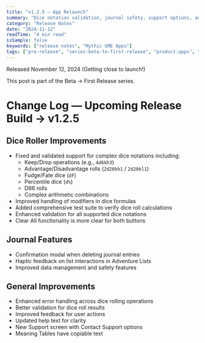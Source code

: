```yaml
---
title: "v1.2.5 — App Relaunch"
summary: "Dice notation validation, journal safety, support options, and clarity pass"
category: "Release Notes"
date: "2024-11-12"
readTime: "4 min read"
isSample: false
keywords: ["release notes", "Mythic GME Apps"]
tags: ["pre-release", "series:beta-to-first-release", "product:apps", "v1.2.5", "dice-roller", "journal", "accessibility", "support"]
---
```


Released November 12, 2024 (Getting close to launch!)

This post is part of the Beta → First Release series.

# Change Log — Upcoming Release Build → v1.2.5

## Dice Roller Improvements
- Fixed and validated support for complex dice notations including:
  - Keep/Drop operations (e.g., `4d6kh3`)
  - Advantage/Disadvantage rolls (`2d20kh1` / `2d20kl1`)
  - Fudge/Fate dice (`dF`)
  - Percentile dice (`d%`)
  - D66 rolls
  - Complex arithmetic combinations
- Improved handling of modifiers in dice formulas
- Added comprehensive test suite to verify dice roll calculations
- Enhanced validation for all supported dice notations
- Clear All functionality is more clear for both buttons

## Journal Features
- Confirmation modal when deleting journal entries
- Haptic feedback on list interactions in Adventure Lists
- Improved data management and safety features

## General Improvements
- Enhanced error handling across dice rolling operations
- Better validation for dice roll results
- Improved feedback for user actions
- Updated help text for clarity
- New Support screen with Contact Support options
- Meaning Tables have copiable text
